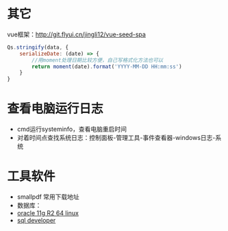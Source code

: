 # 其它
vue框架：http://git.flyui.cn/jingli12/vue-seed-spa
~~~ js
Qs.stringify(data, {
    serializeDate: (date) => {
        //用moment处理日期比较方便，自己写格式化方法也可以
        return moment(date).format('YYYY-MM-DD HH:mm:ss')
    }
}
~~~
# 查看电脑运行日志
- cmd运行systeminfo，查看电脑重启时间
- 对着时间点查找系统日志：控制面板-管理工具-事件查看器-windows日志-系统
# 工具软件
- smallpdf
常用下载地址
- 数据库：
- [oracle 11g R2 64 linux](http://www.oracle.com/technetwork/cn/database/enterprise-edition/downloads/112010-linx8664soft-098700-zhs.html)
- [sql developer](http://www.oracle.com/technetwork/cn/developer-tools/sql-developer/downloads/index.html)
